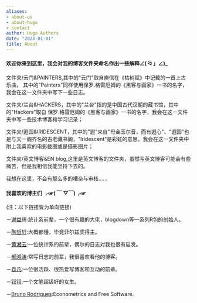 ```yaml
---
aliases:
- about-us
- about-hugo
- contact
author: Hugo Authors
date: "2023-01-01"
title: About
---
```


#### 欢迎你来到这里，我会对我的博客文件夹命名作出一些解释∠( ᐛ 」∠)_  

文件夹/云门&PAINTERS,其中的"云门"取自庾信在《枯树赋》中记载的一首上古乐曲，
其中的"Painters"同样使用保罗.格雷厄姆的《黑客与画家》一书的名字，我会在这一文件夹中写下一些日志。  
 
文件夹/兰台&HACKERS，其中的"兰台"指的是中国古代汉朝的藏书馆，其中的"Hackers"取自
保罗.格雷厄姆的《黑客与画家》一书的名字，我会在这一文件夹中写一些技术博客和学习记录；  

文件夹/遐园&IRIDESCENT，其中的"遐"来自"毋金玉尔音，而有遐心"、"遐园"也是与天一阁齐名的古老藏书阁，"Iridescent"是彩虹的意思，我会在这一文件夹中附上我喜欢的电影截图或是摄影图片；

文件夹/英文博客&EN blog,这里是英文博客的文件夹，虽然写英文博客可能会有些痛苦，但是我相信我能坚持下去的。



我想在这里，不会有那么多的嘈杂与审核......

   

#### 我喜欢的博主们 ╭☞( ￣ ▽￣)╭☞
(注：以下链接皆为单向链接)

－[谢益辉](https://yihui.org/):统计系前辈，一个很有趣的大佬，blogdown等一系列R包的创始人。

－[陶哲轩](https://terrytao.wordpress.com/):大概都懂，毕竟菲尔兹奖得主。

－[黄湘云](https://xiangyun.rbind.io/):一位统计系的前辈，偶尔的日志对我也很有启发。

－[郝鸿涛](https://hongtaoh.com/):常写日志的前辈，我很喜欢看他的博客。

－[袁凡](https://yuanfan.rbind.io/):一位很活跃、很热爱写博客和互动的前辈。

－[钗钗](https://www.boyilu.com/):一个文笔超级好的女生。

－[Bruno Rodrigues](https://www.brodrigues.co/):Econometrics and Free Software.